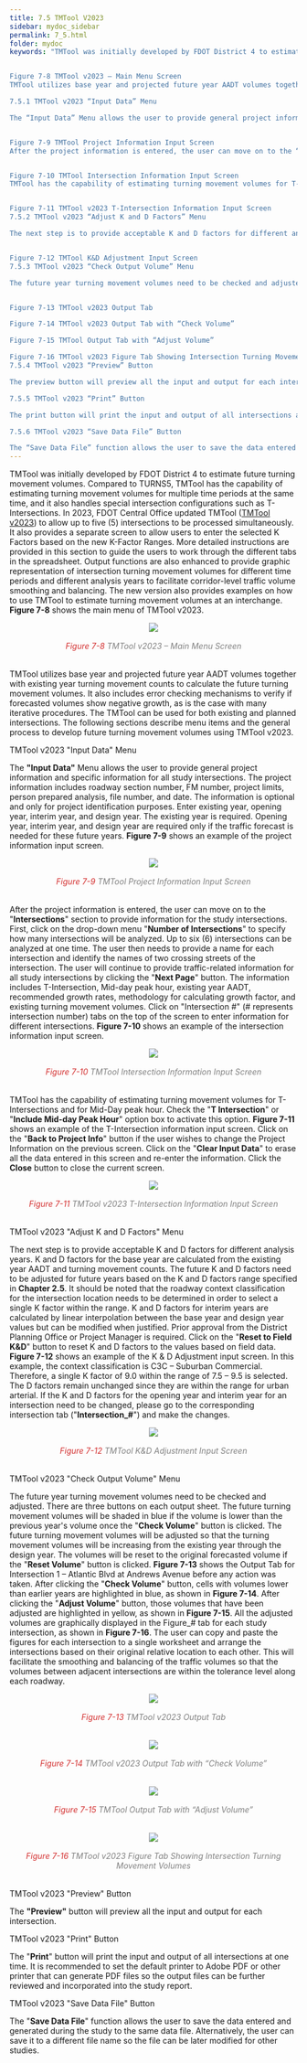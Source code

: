 ```yaml
---
title: 7.5 TMTool V2023
sidebar: mydoc_sidebar
permalink: 7_5.html
folder: mydoc
keywords: "TMTool was initially developed by FDOT District 4 to estimate future turning movement volumes. Compared to TURNS5, TMTool has the capability of estimating turning movement volumes for multiple time periods at the same time, and it also handles special intersection configurations such as T-Intersections. In 2023, FDOT Central Office updated TMTool (TMTool v2023) to allow up to five (5) intersections to be processed simultaneously. It also provides a separate screen to allow users to enter the selected K Factors based on the new K-Factor Ranges. More detailed instructions are provided in this section to guide the users to work through the different tabs in the spreadsheet. Output functions are also enhanced to provide graphic representation of intersection turning movement volumes for different time periods and different analysis years to facilitate corridor level traffic volume smoothing and balancing. The new version also provides examples on how to use TMTool to estimate turning movement volumes at an interchange. Figure 7-8 show the main menu of TMTool v2023.


Figure 7-8 TMTool v2023 – Main Menu Screen
TMTool utilizes base year and projected future year AADT volumes together with existing year turning movement counts to calculate the future turning movement volumes. It also includes error checking mechanisms to verify if forecasted volumes show negative growth as is the case with many iterative procedures. The TMTool can be used for both existing and planned intersections. The following sections describe menu items and general process to develop future turning movement volumes using TMTool v2023.

7.5.1 TMTool v2023 “Input Data” Menu

The “Input Data” Menu allows the user to provide general project information and specific information for all study intersections. The project information includes roadway section number, FM number, project limits, person prepared analysis, file number and date. The information is optional and only for project identification purposes. Enter existing year, opening year, interim year, and design year. The existing year is required. Opening year, interim year, and design year are required only if the traffic forecast is needed for these future years. Figure 7-9 shows an example of the project information input screen.


Figure 7-9 TMTool Project Information Input Screen
After the project information is entered, the user can move on to the “Intersections” section to provide information for the study intersections. First, click on the drop-down menu “Number of Intersections” to specify how many intersections will be analyzed. Up to five (5) intersections can be analyzed at one time. The user then needs to provide a name for each intersection and identify the names of two crossing streets of the intersection. The user will continue to provide traffic related information for all study intersections by clicking the “Next Page” button. The information includes T-Intersection, Mid-day peak hour, existing year AADT, recommended growth rates, methodology for calculating growth factor, and existing turning movement volumes. Click on “Intersection #” (# represents intersection number) tabs on the top of the screen to enter information for different intersections. Figure 7-10 shows an example of the intersection information input screen.


Figure 7-10 TMTool Intersection Information Input Screen
TMTool has the capability of estimating turning movement volumes for T-Intersections and for Mid-Day peak hour. Check the “T Intersection” or “Include Mid-day Peak Hour” option box to activate this option. Figure 7-11 shows an example of the T-Intersection information input screen. Click on the “Back to Project Info” button if the user wishes to change the Project Information on the previous screen. Click on the “Clear Input Data” to erase all the data entered in this screen and re-enter the information. Click the “Close” button to close the current screen.


Figure 7-11 TMTool v2023 T-Intersection Information Input Screen
7.5.2 TMTool v2023 “Adjust K and D Factors” Menu

The next step is to provide acceptable K and D factors for different analysis years. K and D factors for the base year are calculated from the existing year AADT and turning movement counts. The future K and D factors need to be adjusted for future years based on the K and D factors range specified in Chapter 2.5. It should be noted that the roadway context classification for the intersection location needs to be determined in order to select a single K factor within the range. K and D factors for interim years are calculated by linear interpolation between the base year and design year values but can be modified when justified. Prior approval from the District Planning Office or Project Manager is required. Click on the “Reset to Field K&D” button to reset K and D factors to the values based on field data. Figure 7-12 shows an example of the K & D Adjustment input screen. In this example, the context classification is C3C – Suburban Commercial. Therefore, a single K factor of 9.0 within the range of 7.5 – 9.5 is selected. The D factors remain unchanged since they are within the range for urban arterial. If the K and D factors for the opening year and interim year for an intersection need to be changed, please go to the corresponding intersection tab (“Intersection_#”) and make the changes.


Figure 7-12 TMTool K&D Adjustment Input Screen
7.5.3 TMTool v2023 “Check Output Volume” Menu

The future year turning movement volumes need to be checked and adjusted. There are three buttons on each output sheet. The future turning movement volumes will be shaded in blue color if the volume is lower than the previous year volume once “Check Volume” button is clicked. The future turning movement volumes will be adjusted so that the turning movement volumes will be increasing from the existing year through the design year. The volumes will be reset to the original forecasted volume if the “Reset Volume” button is clicked. Figure 7-13 shows the Output Tab for Intersection 1 – Atlantic Blvd at Andrews Avenue before any action was taken. After clicking the “Check Volume” button, cells with volumes lower than earlier years are highlighted in blue, as shown in Figure 7-14. After clicking the “Adjust Volume” button, those volumes that have been adjusted are highlighted in yellow, shown in Figure 7-15. All the adjusted volumes are graphically displayed in the Figure_# tab for each study intersection as shown in Figure 7-16. The User can copy and paste the figures for each intersection to a single worksheet and arrange the intersections based on their original relative location to each other. This will facilitate the smoothing and balancing of the traffic volumes so that the volumes between adjacent intersections are within the tolerance level along each roadway.


Figure 7-13 TMTool v2023 Output Tab

Figure 7-14 TMTool v2023 Output Tab with “Check Volume”

Figure 7-15 TMTool Output Tab with “Adjust Volume”

Figure 7-16 TMTool v2023 Figure Tab Showing Intersection Turning Movement Volumes
7.5.4 TMTool v2023 “Preview” Button

The preview button will preview all the input and output for each intersection.

7.5.5 TMTool v2023 “Print” Button

The print button will print the input and output of all intersections at one time. It is recommended to set the default printer to Adobe PDF or other printer that can generate PDF files so the output files can be further reviewed and incorporated into the study report.

7.5.6 TMTool v2023 “Save Data File” Button

The “Save Data File” function allows the user to save the data entered and generated during the study to the same data file. Alternatively, the user can save it to a different file name so the file can be later modified for other studies."
---
```


<style>
  div{text-align: justify;}
</style>

TMTool was initially developed by FDOT District 4 to estimate future turning movement volumes. Compared to TURNS5, TMTool has the capability of estimating turning movement volumes for multiple time periods at the same time, and it also handles special intersection configurations such as T-Intersections. In 2023, FDOT Central Office updated TMTool (<a href="https://www.fdot.gov/planning/systems/systems-management/systems-management-documents" target="_blank">TMTool v2023</a>) to allow up to five (5) intersections to be processed simultaneously. It also provides a separate screen to allow users to enter the selected K Factors based on the new K-Factor Ranges. More detailed instructions are provided in this section to guide the users to work through the different tabs in the spreadsheet. Output functions are also enhanced to provide graphic representation of intersection turning movement volumes for different time periods and different analysis years to facilitate corridor-level traffic volume smoothing and balancing. The new version also provides examples on how to use TMTool to estimate turning movement volumes at an interchange. <b>Figure 7-8</b> shows the main menu of TMTool v2023.

<center>
<img src="images/fig7_8.png" style="max-width: 80%; text-align:center; margin-bottom: 1rem">
</center>
<div style="text-align:center; color:grey; margin-bottom: 2rem"><i><span style="color:#d32f2f;">Figure 7-8 </span>TMTool v2023 – Main Menu Screen</i></div>

TMTool utilizes base year and projected future year AADT volumes together with existing year turning movement counts to calculate the future turning movement volumes. It also includes error checking mechanisms to verify if forecasted volumes show negative growth, as is the case with many iterative procedures. The TMTool can be used for both existing and planned intersections. The following sections describe menu items and the general process to develop future turning movement volumes using TMTool v2023.

<span class="subtitle-3" data-chapter="7.5"> TMTool v2023 "Input Data" Menu</span>

The <b>"Input Data"</b> Menu allows the user to provide general project information and specific information for all study intersections. The project information includes roadway section number, FM number, project limits, person prepared analysis, file number, and date. The information is optional and only for project identification purposes. Enter existing year, opening year, interim year, and design year. The existing year is required. Opening year, interim year, and design year are required only if the traffic forecast is needed for these future years. <b>Figure 7-9</b> shows an example of the project information input screen.

<center>
<img src="images/fig7_9.png" style="max-width: 80%; text-align:center; margin-bottom: 1rem">
</center>
<div style="text-align:center; color:grey; margin-bottom: 2rem"><i><span style="color:#d32f2f;">Figure 7-9 </span>TMTool Project Information Input Screen</i></div> 

After the project information is entered, the user can move on to the "<b>Intersections</b>" section to provide information for the study intersections. First, click on the drop-down menu "<b>Number of Intersections</b>" to specify how many intersections will be analyzed. Up to six (6) intersections can be analyzed at one time. The user then needs to provide a name for each intersection and identify the names of two crossing streets of the intersection. The user will continue to provide traffic-related information for all study intersections by clicking the "<b>Next Page</b>" button. The information includes T-Intersection, Mid-day peak hour, existing year AADT, recommended growth rates, methodology for calculating growth factor, and existing turning movement volumes. Click on "Intersection #" (# represents intersection number) tabs on the top of the screen to enter information for different intersections. <b>Figure 7-10</b> shows an example of the intersection information input screen.

<center>
<img src="images/fig7_10.png" style="max-width: 80%; text-align:center; margin-bottom: 1rem">
</center>
<div style="text-align:center; color:grey; margin-bottom: 2rem"><i><span style="color:#d32f2f;">Figure 7-10 </span>TMTool Intersection Information Input Screen</i></div> 

TMTool has the capability of estimating turning movement volumes for T-Intersections and for Mid-Day peak hour. Check the "<b>T Intersection</b>" or "<b>Include Mid-day Peak Hour</b>" option box to activate this option. <b>Figure 7-11</b> shows an example of the T-Intersection information input screen. Click on the "<b>Back to Project Info</b>" button if the user wishes to change the Project Information on the previous screen. Click on the "<b>Clear Input Data</b>" to erase all the data entered in this screen and re-enter the information. Click the <b>Close</b> button to close the current screen.

<center>
<img src="images/fig7_11.png" style="max-width: 80%; text-align:center; margin-bottom: 1rem">
</center>
<div style="text-align:center; color:grey; margin-bottom: 2rem"><i><span style="color:#d32f2f;">Figure 7-11 </span>TMTool v2023 T-Intersection Information Input Screen</i></div> 

<span class="subtitle-3" data-chapter="7.5"> TMTool v2023 "Adjust K and D Factors" Menu</span>

The next step is to provide acceptable K and D factors for different analysis years. K and D factors for the base year are calculated from the existing year AADT and turning movement counts. The future K and D factors need to be adjusted for future years based on the K and D factors range specified in <b>Chapter 2.5</b>. It should be noted that the roadway context classification for the intersection location needs to be determined in order to select a single K factor within the range. K and D factors for interim years are calculated by linear interpolation between the base year and design year values but can be modified when justified. Prior approval from the District Planning Office or Project Manager is required. Click on the "<b>Reset to Field K&D</b>" button to reset K and D factors to the values based on field data. <b>Figure 7-12</b> shows an example of the K & D Adjustment input screen. In this example, the context classification is C3C – Suburban Commercial. Therefore, a single K factor of 9.0 within the range of 7.5 – 9.5 is selected. The D factors remain unchanged since they are within the range for urban arterial. If the K and D factors for the opening year and interim year for an intersection need to be changed, please go to the corresponding intersection tab ("<b>Intersection_#</b>") and make the changes.

<center>
<img src="images/fig7_12.png" style="max-width: 80%; text-align:center; margin-bottom: 1rem">
</center>
<div style="text-align:center; color:grey; margin-bottom: 2rem"><i><span style="color:#d32f2f;">Figure 7-12 </span>TMTool K&D Adjustment Input Screen</i></div> 

<span class="subtitle-3" data-chapter="7.5"> TMTool v2023 "Check Output Volume" Menu</span>

The future year turning movement volumes need to be checked and adjusted. There are three buttons on each output sheet. The future turning movement volumes will be shaded in blue if the volume is lower than the previous year's volume once the "<b>Check Volume</b>" button is clicked. The future turning movement volumes will be adjusted so that the turning movement volumes will be increasing from the existing year through the design year. The volumes will be reset to the original forecasted volume if the "<b>Reset Volume</b>" button is clicked. <b>Figure 7-13</b> shows the Output Tab for Intersection 1 – Atlantic Blvd at Andrews Avenue before any action was taken. After clicking the "<b>Check Volume</b>" button, cells with volumes lower than earlier years are highlighted in blue, as shown in <b>Figure 7-14</b>. After clicking the "<b>Adjust Volume</b>" button, those volumes that have been adjusted are highlighted in yellow, as shown in <b>Figure 7-15</b>. All the adjusted volumes are graphically displayed in the Figure_# tab for each study intersection, as shown in <b>Figure 7-16</b>. The user can copy and paste the figures for each intersection to a single worksheet and arrange the intersections based on their original relative location to each other. This will facilitate the smoothing and balancing of the traffic volumes so that the volumes between adjacent intersections are within the tolerance level along each roadway.

<center>
<img src="images/fig7_13.png" style="max-width: 80%; text-align:center; margin-bottom: 1rem">
</center>
<div style="text-align:center; color:grey; margin-bottom: 2rem"><i><span style="color:#d32f2f;">Figure 7-13 </span>TMTool v2023 Output Tab</i></div> 

<center>
<img src="images/fig7_14.png" style="max-width: 80%; text-align:center; margin-bottom: 1rem">
</center>
<div style="text-align:center; color:grey; margin-bottom: 2rem"><i><span style="color:#d32f2f;">Figure 7-14 </span>TMTool v2023 Output Tab with “Check Volume”</i></div> 

<center>
<img src="images/fig7_15.png" style="max-width: 80%; text-align:center; margin-bottom: 1rem">
</center>
<div style="text-align:center; color:grey; margin-bottom: 2rem"><i><span style="color:#d32f2f;">Figure 7-15 </span>TMTool Output Tab with “Adjust Volume”</i></div> 

<center>
<img src="images/fig7_16.png" style="max-width: 80%; text-align:center; margin-bottom: 1rem">
</center>
<div style="text-align:center; color:grey; margin-bottom: 2rem"><i><span style="color:#d32f2f;">Figure 7-16 </span>TMTool v2023 Figure Tab Showing Intersection Turning Movement Volumes</i></div> 

<span class="subtitle-3" data-chapter="7.5"> TMTool v2023 "Preview" Button</span>

The <b>"Preview"</b> button will preview all the input and output for each intersection.

<span class="subtitle-3" data-chapter="7.5"> TMTool v2023 "Print" Button</span>

The "<b>Print</b>" button will print the input and output of all intersections at one time. It is recommended to set the default printer to Adobe PDF or other printer that can generate PDF files so the output files can be further reviewed and incorporated into the study report.

<span class="subtitle-3" data-chapter="7.5"> TMTool v2023 "Save Data File" Button</span>

The "<b>Save Data File</b>" function allows the user to save the data entered and generated during the study to the same data file. Alternatively, the user can save it to a different file name so the file can be later modified for other studies.



